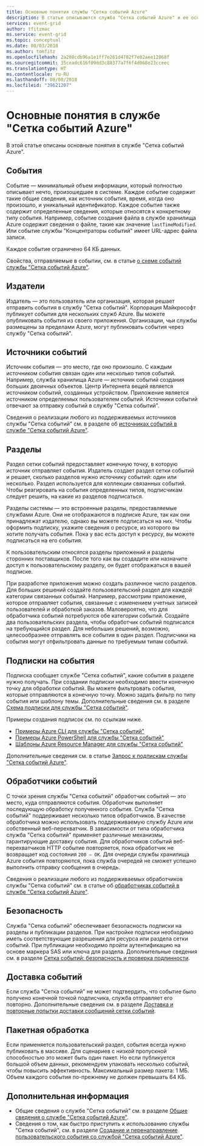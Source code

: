 ```yaml
---
title: Основные понятия службы "Сетка событий Azure"
description: В статье описываются служба "Сетка событий Azure" и ее основные понятия. Также приводятся определения нескольких ключевых компонентов этой службы.
services: event-grid
author: tfitzmac
ms.service: event-grid
ms.topic: conceptual
ms.date: 08/03/2018
ms.author: tomfitz
ms.openlocfilehash: 2a288cdb96a1e1ff7e261d4782f7e02aee12868f
ms.sourcegitcommit: 35ceadc616f09dd3c88377a7f6f4d068e23cceec
ms.translationtype: HT
ms.contentlocale: ru-RU
ms.lasthandoff: 08/08/2018
ms.locfileid: "39621207"
---
```

# <a name="concepts-in-azure-event-grid"></a>Основные понятия в службе "Сетка событий Azure"

В этой статье описаны основные понятия в службе "Сетка событий Azure".

## <a name="events"></a>События

Событие — минимальный объем информации, который полностью описывает нечто, произошедшее в системе. Каждое событие содержит такие общие сведения, как источник события, время, когда оно произошло, и уникальный идентификатор. Каждое событие также содержит определенные сведения, которые относятся к конкретному типу события. Например, событие создания файла в службе хранилища Azure содержит сведения о файле, такие как значение `lastTimeModified`. Или событие службы "Концентраторы событий" имеет URL-адрес файла записи. 

Каждое событие ограничено 64 КБ данных.

Свойства, отправляемые в событии, см. в статье [о схеме событий службы "Сетка событий Azure"](event-schema.md).

## <a name="publishers"></a>Издатели

Издатель — это пользователь или организация, которая решает отправить события в службу "Сетка событий". Корпорация Майкрософт публикует события для нескольких служб Azure. Вы можете опубликовать события из своего приложения. Организации, чьи службы размещены за пределами Azure, могут публиковать события через службу "Сетка событий".

## <a name="event-sources"></a>Источники событий

Источник события — это место, где оно произошло. С каждым источником события связан один или несколько типов событий. Например, служба хранилища Azure — источник событий создания больших двоичных объектов. Центр Интернета вещей является источником событий, созданных устройством. Приложение является источником определяемых пользователем событий. Источники событий отвечают за отправку событий в службу "Сетка событий".

Сведения о реализации любого из поддерживаемых источников службы "Сетка событий" см. в разделе об [источниках событий в службе "Сетка событий Azure"](event-sources.md).

## <a name="topics"></a>Разделы

Раздел сетки событий предоставляет конечную точку, в которую источник отправляет события. Издатель создает раздел сетки событий и решает, сколько разделов нужно источнику событий: один или несколько. Раздел используется для коллекции связанных событий. Чтобы реагировать на события определенных типов, подписчикам следует решить, на какие из разделов подписаться.

Разделы системы — это встроенные разделы, предоставляемые службами Azure. Они не отображаются в подписке Azure, так как они принадлежат издателю, однако вы можете подписаться на них. Чтобы оформить подписку, укажите сведения о ресурсе, из которого вы хотите получать события. Пока у вас есть доступ к ресурсу, вы можете подписаться на его события.

К пользовательским относятся разделы приложений и разделы сторонних поставщиков. После того как вы создадите или назначите доступ к пользовательскому разделу, он будет отображаться в вашей подписке.

При разработке приложения можно создать различное число разделов. Для больших решений создайте пользовательский раздел для каждой категории связанных событий. Например, рассмотрим приложение, которое отправляет события, связанные с изменением учетных записей пользователей и обработкой заказов. Маловероятно, что для обработчика событий потребуются обе категории событий. Создайте два пользовательских раздела, чтобы обработчик событий подписался на требующийся раздел. Для небольших решений, возможно, целесообразнее отправлять все события в один раздел. Подписчики на события могут отфильтровать данные по требуемым типам событий.

## <a name="event-subscriptions"></a>Подписки на события

Подписка сообщает службе "Сетка событий", какие события в разделе нужно получать. При создании подписки необходимо ввести конечную точку для обработки событий. Вы можете фильтровать события, которые отправляются в конечную точку. Можно задать фильтр по типу события или шаблону темы. Дополнительные сведения см. в разделе [Схема подписки для службы "Сетка событий"](subscription-creation-schema.md).

Примеры создания подписок см. по ссылкам ниже.

* [Примеры Azure CLI для службы "Сетка событий"](cli-samples.md)
* [Примеры Azure PowerShell для службы "Сетка событий"](powershell-samples.md)
* [Шаблоны Azure Resource Manager для службы "Сетка событий"](template-samples.md)

Дополнительные сведения см. в статье [Запрос к подпискам службы "Сетка событий Azure"](query-event-subscriptions.md).

## <a name="event-handlers"></a>Обработчики событий

С точки зрения службы "Сетка событий" обработчик событий — это место, куда отправляются события. Обработчик выполняет последующую обработку полученного события. Служба "Сетка событий" поддерживает несколько типов обработчиков. В качестве обработчика можно использовать поддерживаемую службу Azure или собственный веб-перехватчик. В зависимости от типа обработчика служба "Сетка событий" применяет различные механизмы, гарантирующие доставку события. Для обработчиков событий веб-перехватчиков HTTP событие повторяется, пока обработчик не возвращает код состояния `200 – OK`. Для очереди службы хранилища Azure события повторяются, пока служба очередей не сможет успешно выполнить отправку сообщения в очередь.

Сведения о реализации любого из поддерживаемых обработчиков службы "Сетка событий" см. в статье об [обработчиках событий в службе "Сетка событий Azure"](event-handlers.md).

## <a name="security"></a>Безопасность

Служба "Сетка событий" обеспечивает безопасность подписки на разделы и публикации разделов. При настройке подписки необходимо иметь соответствующие разрешения для ресурса или раздела сетки событий. При публикации необходимо пройти аутентификацию на основе маркера SAS или ключа для раздела. Дополнительные сведения см. в разделе [Сетка событий: безопасность и проверка подлинности](security-authentication.md).

## <a name="event-delivery"></a>Доставка событий

Если служба "Сетка событий" не может подтвердить, что событие было получено конечной точкой подписчика, служба отправляет его повторно. Дополнительные сведения см. в разделе [Доставка и повторные попытки доставки сообщений сетки событий](delivery-and-retry.md).

## <a name="batching"></a>Пакетная обработка

Если применяется пользовательский раздел, события всегда нужно публиковать в массиве. Для сценариев с низкой пропускной способностью это может быть один пакет. Но если публикуется большой объем данных, рекомендуем упаковать несколько событий, чтобы повысить эффективность. Максимальный размер пакета: 1 МБ. Объем каждого события по-прежнему не должен превышать 64 КБ.

## <a name="next-steps"></a>Дополнительная информация

* Общие сведения о службе "Сетка событий" см. в разделе [Общие сведения о службе "Сетка событий Azure"](overview.md).
* Сведения о том, как быстро приступить к использованию службы "Сетка событий", см. в разделе [Создание и перенаправление пользовательского события со службой "Сетка событий Azure"](custom-event-quickstart.md).
